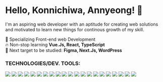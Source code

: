 # Hello, Konnichiwa, Annyeong! 👋
I'm an aspiring web developer with an aptitude for creating web solutions and motivated to learn new things for continous growth of my skill.



🐼 Specializing Front-end web Development
<br> 🔥 Non-stop learning __Vue.Js, React, TypeScript__
<br> 👀 Next target to be studied: __Figma, Next.Js, WordPress__
<br>

### __TECHNOLOGIES/DEV. TOOLS:__ <br>
<a href="https://skillicons.dev"> </a>
<p>
<img src="https://skillicons.dev/icons?i=html" />
<img src="https://skillicons.dev/icons?i=css" />
<img src="https://skillicons.dev/icons?i=js" />
<img src="https://skillicons.dev/icons?i=python" />
<img src="https://skillicons.dev/icons?i=php" />
<img src="https://skillicons.dev/icons?i=mysql" />
<img src="https://skillicons.dev/icons?i=bootstrap" />
<img src="https://skillicons.dev/icons?i=vscode" />
<img src="https://skillicons.dev/icons?i=nodejs" />
<img src="https://skillicons.dev/icons?i=express" />
<img src="https://skillicons.dev/icons?i=laravel" />
<img src="https://skillicons.dev/icons?i=vite" />
<img src="https://skillicons.dev/icons?i=react" />
<img src="https://skillicons.dev/icons?i=ts" />
<img src="https://skillicons.dev/icons?i=git" />
<img src="https://skillicons.dev/icons?i=github" />
<img src="https://skillicons.dev/icons?i=tailwindcss" />
<img src="https://skillicons.dev/icons?i=mui" />
<img src="https://skillicons.dev/icons?i=sass" />
<img src="https://skillicons.dev/icons?i=postman" />
<img src="https://skillicons.dev/icons?i=vuejs" />
</p>

<!-- ![alt text](https://cdn.myanimelist.net/s/common/uploaded_files/1539652479-c3125b79f8d130a36f763f0af99b077e.jpeg) -->
